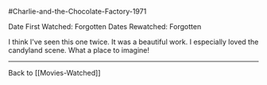#Charlie-and-the-Chocolate-Factory-1971

Date First Watched:  Forgotten
Dates Rewatched:  Forgotten

I think I've seen this one twice.  It was a beautiful work.  I especially loved the candyland scene.  What a place to imagine!

---
Back to [[Movies-Watched]]